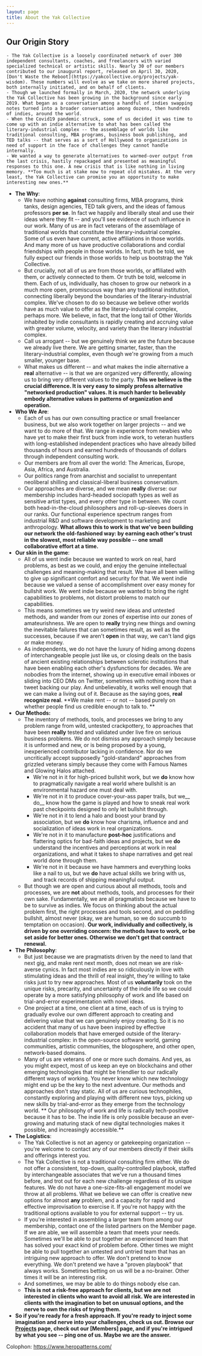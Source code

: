 ```yaml
---
layout: page
title: About the Yak Collective
---
```


## Our Origin Story

    - The Yak Collective is a loosely coordinated network of over 300 independent consultants, coaches, and freelancers with varied specialized technical or artistic skills. Nearly 30 of our members contributed to our inaugural report, released on April 30, 2020, [Don't Waste the Reboot](https://yakcollective.org/projects/yak-wisdom). These numbers will evolve as we take on more shared projects, both internally initiated, and on behalf of clients.
    - Though we launched formally in March, 2020, the network underlying the Yak Collective has been growing in the background since early 2019. What began as a conversation among a handful of indies swapping notes turned into a broader conversation among dozens, then hundreds of indies, around the world. 
    - When the Covid19 pandemic struck, some of us decided it was time to come up with an indie alternative to what has been called the literary-industrial complex -- the assemblage of worlds like traditional consulting, MBA programs, business book publishing, and TED talks -- that serves as a sort of Hollywood to organizations in need of support in the face of challenges they cannot handle internally. 
    - We wanted a way to generate alternatives to warmed-over output from the last crisis, hastily repackaged and presented as meaningful responses to this one. A new crisis that is like nothing in living memory. **Too much is at stake now to repeat old mistakes. At the very least, the Yak Collective can promise you an opportunity to make interesting new ones.**
- **The Why**: 
    - We have nothing __against__ consulting firms, MBA programs, think tanks, design agencies, TED talk givers, and the ideas of famous professors __per se__. In fact we happily and liberally steal and use their ideas where they fit -- and you'll see evidence of such influence in our work. Many of us are in fact veterans of the assemblage of traditional worlds that constitute the literary-industrial complex. Some of us even have current, active affiliations in those worlds. And many more of us have productive collaborations and cordial friendships with people in those worlds. In fact, truth be told, we fully expect our friends in those worlds to help us bootstrap the Yak Collective.
    - But crucially, not all of us are from those worlds, or affiliated with them, or actively connected to them. Or truth be told, welcome in them. Each of us, individually, has chosen to grow our network in a much more open, promiscuous way than any traditional institution, connecting liberally beyond the boundaries of the literary-industrial complex. We've chosen to do so because we believe other worlds have as much value to offer as the literary-industrial complex, perhaps more. We believe, in fact, that the long tail of Other Worlds inhabited by indie consultants is rapidly creating and accruing value with greater volume, velocity, and variety than the literary industrial complex. 
    - Call us arrogant -- but we genuinely think we are the future because we already live there. We are getting smarter, faster, than the literary-industrial complex, even though we're growing from a much smaller, younger base.
    - What makes us different -- and what makes the indie alternative a __real__ alternative -- is that we are organized very differently, allowing us to bring very different values to the party. **This we believe is the crucial difference. It is very easy to simply __profess__ alternative "networked production" values. It is __much__ harder to believably __embody__ alternative values in patterns of organization and operation.**
- **Who We Are**:
    - Each of us has our own consulting practice or small freelancer business, but we also work together on larger projects -- and we want to do more of that. We range in experience from newbies who have yet to make their first buck from indie work, to veteran hustlers with long-established independent practices who have already billed thousands of hours and earned hundreds of thousands of dollars through independent consulting work. 
    - Our members are from all over the world: The Americas, Europe, Asia, Africa, and Australia. 
    - Our politics range from anarchist and socialist to unrepentant neoliberal shilling and classical-liberal business conservatism. 
    - Our approaches are diverse, and we mean __really__ diverse: our membership includes hard-headed sociopath types as well as sensitive artist types, and every other type in between. We count both head-in-the-cloud philosophers and roll-up-sleeves doers in our ranks. Our functional experience spectrum ranges from industrial R&D and software development to marketing and anthropology.  **What allows this to work is that we've been building our network the old-fashioned way: by earning each other's trust in the slowest, most reliable way possible -- one small collaborative effort at a time.**
- **Our skin in the game**: 
    - All of us went indie because we wanted to work on real, hard problems, as best as we could, and enjoy the genuine intellectual challenges and meaning-making that result. We have all been willing to give up significant comfort and security for that. We went indie because we valued a sense of accomplishment over easy money for bullshit work. We went indie because we wanted to bring the right capabilities to problems, not distort problems to match our capabilities. 
    - This means sometimes we try weird new ideas and untested methods, and wander from our zones of expertise into our zones of amateurishness. We are open to __really__ trying new things and owning the inevitable failures that can sometimes result, as well as the successes, because if we aren't __open__ in that way, we can't land gigs or make money. 
    - As independents, we do not have the luxury of hiding among dozens of interchangeable people just like us, or closing deals on the basis of ancient existing relationships between sclerotic institutions that have been enabling each other's dysfunctions for decades. We are nobodies from the internet, showing up in executive email inboxes or sliding into CEO DMs on Twitter, sometimes with nothing more than a tweet backing our play. And unbelievably, it works well enough that we can make a living out of it. Because as the saying goes, __real recognize real__.  **We make rent -- or not -- based purely on whether people find us credible enough to talk to. **
- **Our Methods:** 
    - The inventory of methods, tools, and processes we bring to any problem range from wild, untested crackpottery, to approaches that have been __really__ tested and validated under live fire on serious business problems. We do not dismiss any approach simply because it is unformed and new, or is being proposed by a young, inexperienced contributor lacking in confidence. Nor do we uncritically accept supposedly "gold-standard" approaches from grizzled veterans simply because they come with Famous Names and Glowing Halos attached. 
        - We're not in it for high-priced bullshit work, but we __do__ know how to pragmatically navigate a real world where bullshit is an environmental hazard one must deal with.
        - We're not in it to produce cover-your-ass paper trails, but we__ do__ know how the game is played and how to sneak real work past checkpoints designed to only let bullshit through.
        - We're not in it to lend a halo and boost your brand by association, but we __do__ know how charisma, influence and and socialization of ideas work in real organizations.
        - We're not in it to manufacture __post-hoc__ justifications and flattering optics for bad-faith ideas and projects, but we __do__ understand the incentives and perceptions at work in real organizations, and what it takes to shape narratives and get real world done through them.
        - We're not in it because we have hammers and everything looks like a nail to us, but we __do__ have actual skills we bring with us, and track records of shipping meaningful output.
    - But though we are open and curious about all methods, tools and processes, we are __not__ about methods, tools, and processes for their own sake. Fundamentally, we are all pragmatists because we have to be to survive as indies. We focus on thinking about the actual problem first, the right processes and tools second, and on peddling bullshit, almost never (okay, we are human, so we do succumb to temptation on occasion). **Our work, individually and collectively, is driven by one overriding concern: the methods have to __work__, or be set aside for better ones. Otherwise we don't get that contract renewal.**
- **The Philosophy**: 
    - But just because we are pragmatists driven by the need to land that next gig, and make rent next month, does not mean we are risk-averse cynics. In fact most indies are so ridiculously in love with stimulating ideas and the thrill of real insight, they're willing to take risks just to try new approaches. Most of us __voluntarily__ took on the unique risks, precarity, and uncertainty of the indie life so we could operate by a more satisfying philosophy of work and life based on trial-and-error experimentation with novel ideas. 
    - One project at a time, one client at a time, each of us is trying to gradually evolve our own different approach to creating and delivering value that we can genuinely enjoy creating. So it is no accident that many of us have been inspired by effective collaboration models that have emerged outside of the literary-industrial complex: in the open-source software world, gaming communities, artistic communities, the blogosphere, and other open, network-based domains. 
    - Many of us are veterans of one or more such domains. And yes, as you might expect, most of us keep an eye on blockchains and other emerging technologies that might be friendlier to our radically different ways of working. You never know which new technology might end up be the key to the next adventure. Our methods and approaches don't stay static. All of us are curious technophiles, constantly exploring and playing with different new toys, picking up new skills by trial-and-error as they emerge from the technology world. ** Our philosophy  of work and life is radically tech-positive because it has to be. The indie life is only possible because an ever-growing and maturing stack of new digital technologies makes it possible, and increasingly accessible.**
- **The Logistics**: 
    - The Yak Collective is not an agency or gatekeeping organization -- you're welcome to contact any of our members directly if their skills and offerings interest you. 
    - The Yak Collective is not a traditional consulting firm either. We do not offer a consistent, top-down, quality-controlled playbook, staffed by interchangeable associates that we've run a thousand times before, and trot out for each new challenge regardless of its unique features. We do not have a one-size-fits-all engagement model we throw at all problems. What we believe we can offer is creative new options for almost __any__ problem, and a capacity for rapid and effective improvisation to exercise it. If you're not happy with the traditional options available to you for external support -- try us. 
    - If you're interested in assembling a larger team from among our membership, contact one of the listed partners on the Member page. If we are able, we will assemble a team that meets your needs. Sometimes we'll be able to put together an experienced team that has solved your exact kind of problem before. Other times we might be able to pull together an untested and untried team that has an intriguing new approach to offer. We don't pretend to know everything. We don't pretend we have a "proven playbook" that always works. Sometimes betting on us will be a no-brainer. Other times it will be an interesting risk. 
    - And sometimes, we may be able to do things nobody else can. 
    - **This is not a risk-free approach for clients, but we are not interested in clients who want to avoid all risk. We are interested in clients with the imagination to bet on unusual options, and the nerve to own the risks of trying them.**
- **__So if you're ready for a fresh approach. If you're ready to inject some imagination and nerve into your challenges, check us out. Browse our [Projects]() page, check out our [Members] page, and if you're intrigued by what you see -- ping one of us. Maybe we are the answer.__**


Colophon: https://www.heropatterns.com/